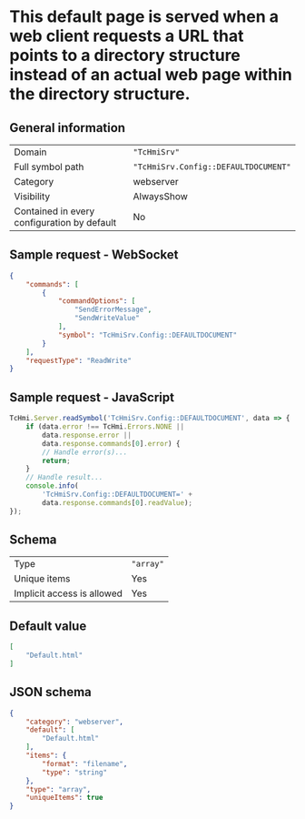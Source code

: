 # This default page is served when a web client requests a URL that points to a directory structure instead of an actual web page within the directory structure.

## General information

|  |  |
| - | - |
| Domain | `"TcHmiSrv"` |
| Full symbol path | `"TcHmiSrv.Config::DEFAULTDOCUMENT"` |
| Category | webserver |
| Visibility | AlwaysShow |
| Contained in every configuration by default | No |

## Sample request - WebSocket

```json
{
    "commands": [
        {
            "commandOptions": [
                "SendErrorMessage",
                "SendWriteValue"
            ],
            "symbol": "TcHmiSrv.Config::DEFAULTDOCUMENT"
        }
    ],
    "requestType": "ReadWrite"
}
```

## Sample request - JavaScript

```javascript
TcHmi.Server.readSymbol('TcHmiSrv.Config::DEFAULTDOCUMENT', data => {
    if (data.error !== TcHmi.Errors.NONE ||
        data.response.error ||
        data.response.commands[0].error) {
        // Handle error(s)...
        return;
    }
    // Handle result...
    console.info(
        'TcHmiSrv.Config::DEFAULTDOCUMENT=' +
        data.response.commands[0].readValue);
});
```

## Schema

|  |  |
| - | - |
| Type | `"array"` |
| Unique items | Yes |
| Implicit access is allowed | Yes |

## Default value

```json
[
    "Default.html"
]
```

## JSON schema

```json
{
    "category": "webserver",
    "default": [
        "Default.html"
    ],
    "items": {
        "format": "filename",
        "type": "string"
    },
    "type": "array",
    "uniqueItems": true
}
```
